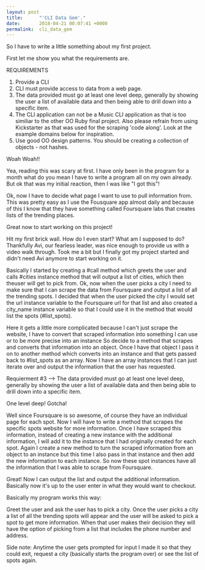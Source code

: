 ```yaml
---
layout: post
title:      "'CLI Data Gem'."
date:       2018-04-21 00:07:41 +0000
permalink:  cli_data_gem
---
```



So I have to write a little something about my first project.  

First let me show you what the requirements are.

REQUIREMENTS

1. Provide a CLI
2. CLI must provide access to data from a web page.
3. The data provided must go at least one level deep, generally by showing the user a list of available data and then being able to drill down into a specific item.
4. The CLI application can not be a Music CLI application as that is too similiar to the other OO Ruby final project. Also please refrain from using Kickstarter as that was used for the scraping 'code along'. Look at the example domains below for inspiration.
5. Use good OO design patterns. You should be creating a collection of objects - not hashes.

 Woah Woah!!
 
Yea, reading this was scary at first. I have only been in the program for a month what do you mean I have to write a program all on my own already. But ok that was my initial reaction, then I was like "I got this"!

Ok, now I have to decide what page I want to use to pull information from. This was pretty easy as I use the Fousquare app almost daily and because of this I know that they have something called Foursquare labs that creates lists of the trending places.

Great now to start working on this project!

Hit my first brick wall. How do I even start? What am I supposed to do? Thankfully Avi, our fearless leader, was nice enough to provide us with a video walk through. Took me a bit but I finally got my project started and didn't need Avi anymore to start working on it.

Basically I started by creating a #call method which greets the user and calls #cities instance method that will output a list of cities, which then theuser will get to pick from. Ok, now when the user picks a city I need to make sure that I can scrape the data from Foursquare and output a list of all the trending spots. I decided that when the user picked the city I would set the url instance variable to the Foursquare url for that list and also created a city_name instance variable so that I could use it in the method that would list the spots (#list_spots).


Here it gets a little more complicated because I can't just scrape the website, I have to convert that scraped information into something I can use or to be more precise into an instance So decide to a method that scrapes and converts that information into an object. Once I have that object I pass it on to another method which converts into an instance  and that gets passed back to #list_spots as an array. Now I have an array instances that I can just iterate over and output the information that the user has requested. 


Requierment #3 --> The data provided must go at least one level deep, generally by showing the user a list of available data and then being able to drill down into a specific item.

One level deep! Gotcha!

Well since Foursquare is so awesome, of course they have an individual page for each spot. Now I will have to write a method that scrapes the specific spots website for more information.  Once I have scraped this information, instead of creating a new instance with the additional information, I will add it to the instance that I had originally created for each spot. Again I create a new method to turn the scraped information from an object to an instance but this time I also pass in that instance and then add the new information to each instance. So now these spot instances have all the information that I was able to scrape from Foursquare. 


Great! Now I can output the list and output the additional information. Basically now it's up to the user enter in what they would want to checkout. 


Basically my program works this way:

Greet the user and ask the user has to pick a city.
Once the user picks a city a list of all the trending spots will appear and the user will be asked to pick a spot to get more information.
When that user makes their decision they will have the option of picking from a list that includes the phone number and address. 

Side note: Anytime the user gets prompted for input I made it so that they could exit, request a city (basically starts the program over) or see the list of spots again.









